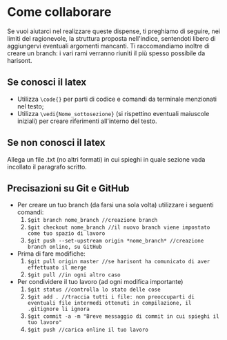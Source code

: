 # Come collaborare
Se vuoi aiutarci nel realizzare queste dispense, ti preghiamo di seguire, nei limiti del ragionevole, la struttura proposta 
nell'indice, sentendoti libero di aggiungervi eventuali argomenti mancanti. Ti raccomandiamo inoltre di creare un branch: i 
vari rami verranno riuniti il più spesso possibile da harisont.

## Se conosci il latex
* Utilizza ` \code{} ` per parti di codice e comandi da terminale menzionati nel testo;
* Utilizza ` \vedi{Nome_sottosezione} ` (si rispettino eventuali maiuscole iniziali) per creare riferimenti all'interno del 
testo.

## Se non conosci il latex
Allega un file .txt (no altri formati) in cui spieghi in quale sezione vada incollato il paragrafo scritto.
 
## Precisazioni su Git e GitHub
* Per creare un tuo branch (da farsi una sola volta) utilizzare i seguenti comandi:
	1. ` $git branch nome_branch //creazione branch `
	2. ` $git checkout nome_branch //il nuovo branch viene impostato come tuo spazio di lavoro `
	3. ` $git push --set-upstream origin *nome_branch* //creazione branch online, su GitHub `
* Prima di fare modifiche:
	1. ` $git pull origin master //se harisont ha comunicato di aver effettuato il merge `
	2. ` $git pull //in ogni altro caso `
* Per condividere il tuo lavoro (ad ogni modifica importante)
	1. ` $git status //controlla lo stato delle cose `
	2. `$git add . //traccia tutti i file: non preoccuparti di eventuali file intermedi ottenuti in compilazione, il 
.gitignore li ignora `
	1. ` $git commit -a -m "Breve messaggio di commit in cui spieghi il tuo lavoro" `
	2. ` $git push //carica online il tuo lavoro `
